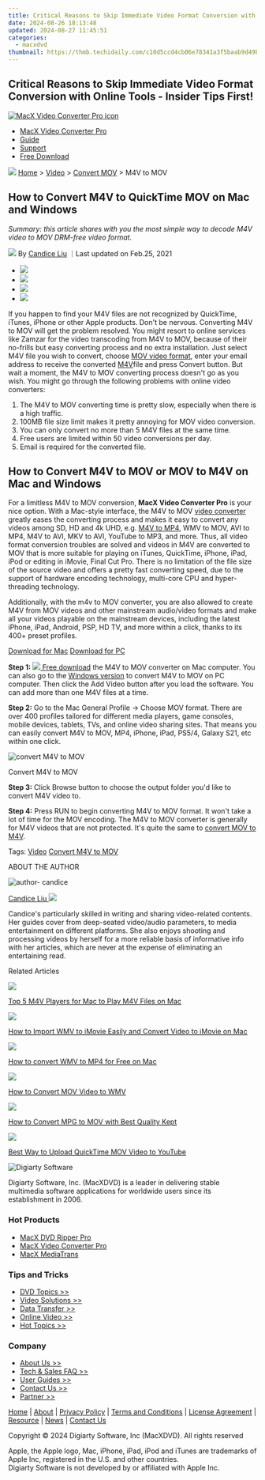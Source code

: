 ```yaml
---
title: Critical Reasons to Skip Immediate Video Format Conversion with Online Tools - Insider Tips First!
date: 2024-08-26 18:13:48
updated: 2024-08-27 11:45:51
categories:
  - macxdvd
thumbnail: https://thmb.techidaily.com/c10d5ccd4cb06e78341a3f5baab9d49b6bafa6bc56839eb08156ddb3e8984bdd.jpg
---
```


## Critical Reasons to Skip Immediate Video Format Conversion with Online Tools - Insider Tips First!

[![MacX Video Converter Pro icon](https://www.macxdvd.com/mac-video-converter-pro/../image-style/new-seo/icon11.png)](https://tools.techidaily.com/macxdvd/products/)

* [MacX Video Converter Pro](https://tools.techidaily.com/macxdvd/products/)
* [Guide](https://tools.techidaily.com/macxdvd/products/)
* [Support](https://tools.techidaily.com/macxdvd/products/)
* [Free Download](https://tools.techidaily.com/macxdvd/products/)



![](https://www.macxdvd.com/mac-video-converter-pro/../image-style/new-seo/icon7.png) [Home](https://tools.techidaily.com/macxdvd/products/) \> [Video](https://tools.techidaily.com/macxdvd/products/) \> [Convert MOV](https://tools.techidaily.com/macxdvd/products/) \> M4V to MOV

## How to Convert M4V to QuickTime MOV on Mac and Windows



_Summary: this article shares with you the most simple way to decode M4V video to MOV DRM-free video format._

![](https://www.macxdvd.com/mac-video-converter-pro/../image-style/new-seo/icon6.png) By [Candice Liu](https://tools.techidaily.com/macxdvd/products/) ｜Last updated on Feb.25, 2021

* [![](https://www.macxdvd.com/mac-video-converter-pro/../image-style/new-seo/share-fa.jpg)](https://www.facebook.com/sharer/sharer.php?u=https://www.macxdvd.com/mac-video-converter-pro/m4v-to-mov.htm)
* [![](https://www.macxdvd.com/mac-video-converter-pro/../image-style/new-seo/share-tw.jpg)](https://twitter.com/intent/tweet?url=https://www.macxdvd.com/mac-video-converter-pro/m4v-to-mov.htm&text=)
* [![](https://www.macxdvd.com/mac-video-converter-pro/../image-style/new-seo/share-email.jpg)](https://www.macxdvd.com/mac-video-converter-pro/mailto:info@example.com?&subject=&body=https://www.macxdvd.com/mac-video-converter-pro/m4v-to-mov.htm)
* [![](https://www.macxdvd.com/mac-video-converter-pro/../image-style/new-seo/share-in.jpg)](https://www.linkedin.com/shareArticle?mini=true&url=https://www.macxdvd.com/mac-video-converter-pro/m4v-to-mov.htm&title=&summary=&source=)

If you happen to find your M4V files are not recognized by QuickTime, iTunes, iPhone or other Apple products. Don't be nervous. Converting M4V to MOV will get the problem resolved. You might resort to online services like Zamzar for the video transcoding from M4V to MOV, because of their no-frills but easy converting process and no extra installation. Just select M4V file you wish to convert, choose [MOV video format](https://tools.techidaily.com/macxdvd/products/), enter your email address to receive the converted [M4V](https://tools.techidaily.com/macxdvd/products/)file and press Convert button. But wait a moment, the M4V to MOV converting process doesn't go as you wish. You might go through the following problems with online video converters: 

1. The M4V to MOV converting time is pretty slow, especially when there is a high traffic.
2. 100MB file size limit makes it pretty annoying for MOV video conversion.
3. You can only convert no more than 5 M4V files at the same time.
4. Free users are limited within 50 video conversions per day.
5. Email is required for the converted file.

## How to Convert M4V to MOV or MOV to M4V on Mac and Windows

For a limitless M4V to MOV conversion, **MacX Video Converter Pro** is your nice option. With a Mac-style interface, the M4V to MOV [video converter](https://tools.techidaily.com/macxdvd/products/) greatly eases the converting process and makes it easy to convert any videos among SD, HD and 4k UHD, e.g. [M4V to MP4](https://tools.techidaily.com/macxdvd/products/), WMV to MOV, AVI to MP4, M4V to AVI, MKV to AVI, YouTube to MP3, and more. Thus, all video format conversion troubles are solved and videos in M4V are converted to MOV that is more suitable for playing on iTunes, QuickTime, iPhone, iPad, iPod or editing in iMovie, Final Cut Pro. There is no limitation of the file size of the source video and offers a pretty fast converting speed, due to the support of hardware encoding technology, multi-core CPU and hyper-threading technology. 

Additionally, with the m4v to MOV converter, you are also allowed to create M4V from MOV videos and other mainstream audio/video formats and make all your videos playable on the mainstream devices, including the latest iPhone, iPad, Android, PSP, HD TV, and more within a click, thanks to its 400+ preset profiles. 

[Download for Mac](https://tools.techidaily.com/macxdvd/products/) [Download for PC](https://tools.techidaily.com/macxdvd/products/) 

**Step 1:** [![](https://www.macxdvd.com/mac-video-converter-pro/../mobile/images/seoimg/dicon.png) Free download](https://tools.techidaily.com/macxdvd/products/) the M4V to MOV converter on Mac computer. You can also go to the [Windows version](https://tools.techidaily.com/macxdvd/products/) to convert M4V to MOV on PC computer. Then click the Add Video button after you load the software. You can add more than one M4V files at a time. 

**Step 2:** Go to the Mac General Profile -> Choose MOV format. There are over 400 profiles tailored for different media players, game consoles, mobile devices, tablets, TVs, and online video sharing sites. That means you can easily convert M4V to MOV, MP4, iPhone, iPad, PS5/4, Galaxy S21, etc within one click. 

![convert M4V to MOV](https://www.macxdvd.com/mac-video-converter-pro/step-image/mvcp-mov.png) 

Convert M4V to MOV

**Step 3:** Click Browse button to choose the output folder you'd like to convert M4V video to. 

**Step 4:** Press RUN to begin converting M4V to MOV format. It won't take a lot of time for the MOV encoding. The M4V to MOV converter is generally for M4V videos that are not protected. It's quite the same to [convert MOV to M4V](https://tools.techidaily.com/macxdvd/products/).

Tags: [Video](https://tools.techidaily.com/macxdvd/products/) [Convert M4V to MOV](https://tools.techidaily.com/macxdvd/products/) 

ABOUT THE AUTHOR

![author- candice](https://www.macxdvd.com/mac-video-converter-pro/../image-style/new-seo/candice.png) 

[Candice Liu ![](https://www.macxdvd.com/mac-video-converter-pro/../image-style/new-seo/share-in1.jpg)](https://www.linkedin.com/in/candice-liu-444483a3/) 

Candice's particularly skilled in writing and sharing video-related contents. Her guides cover from deep-seated video/audio parameters, to media entertainment on different platforms. She also enjoys shooting and processing videos by herself for a more reliable basis of informative info with her articles, which are never at the expense of eliminating an entertaining read.



Related Articles

![](https://www.macxdvd.com/mac-video-converter-pro/../image-style/new-seo/pic7.jpg)

[Top 5 M4V Players for Mac to Play M4V Files on Mac](https://tools.techidaily.com/macxdvd/products/) 

![](https://www.macxdvd.com/mac-video-converter-pro/../image-style/new-seo/pic6.jpg)

[How to Import WMV to iMovie Easily and Convert Video to iMovie on Mac](https://tools.techidaily.com/macxdvd/products/) 

![](https://www.macxdvd.com/mac-video-converter-pro/../image-style/new-seo/pic5.jpg)

[How to convert WMV to MP4 for Free on Mac](https://tools.techidaily.com/macxdvd/products/) 

![](https://www.macxdvd.com/mac-video-converter-pro/../image-style/new-seo/pic4.jpg)

[How to Convert MOV Video to WMV](https://tools.techidaily.com/macxdvd/products/) 

![](https://www.macxdvd.com/mac-video-converter-pro/../image-style/new-seo/pic3.jpg)

[How to Convert MPG to MOV with Best Quality Kept](https://tools.techidaily.com/macxdvd/products/) 

![](https://www.macxdvd.com/mac-video-converter-pro/../image-style/new-seo/pic2.jpg)

[Best Way to Upload QuickTime MOV Video to YouTube](https://tools.techidaily.com/macxdvd/products/) 



![Digiarty Software](https://www.macxdvd.com/mac-video-converter-pro/../icon/logo.png) 

Digiarty Software, Inc. (MacXDVD) is a leader in delivering stable multimedia software applications for worldwide users since its establishment in 2006.

### Hot Products

* [MacX DVD Ripper Pro](https://tools.techidaily.com/macxdvd/products/)
* [MacX Video Converter Pro](https://tools.techidaily.com/macxdvd/products/)
* [MacX MediaTrans](https://tools.techidaily.com/macxdvd/products/)

### Tips and Tricks

* [DVD Topics >>](https://tools.techidaily.com/macxdvd/products/)
* [Video Solutions >>](https://tools.techidaily.com/macxdvd/products/)
* [Data Transfer >>](https://tools.techidaily.com/macxdvd/products/)
* [Online Video >>](https://tools.techidaily.com/macxdvd/products/)
* [Hot Topics >>](https://tools.techidaily.com/macxdvd/products/)

### Company

* [About Us >>](https://tools.techidaily.com/macxdvd/products/)
* [Tech & Sales FAQ >>](https://tools.techidaily.com/macxdvd/products/)
* [User Guides >>](https://tools.techidaily.com/macxdvd/products/)
* [Contact Us >>](https://tools.techidaily.com/macxdvd/products/)
* [Partner >>](https://tools.techidaily.com/macxdvd/products/)



[Home](https://tools.techidaily.com/macxdvd/products/) | [About](https://tools.techidaily.com/macxdvd/products/) | [Privacy Policy](https://tools.techidaily.com/macxdvd/products/) | [Terms and Conditions](https://tools.techidaily.com/macxdvd/products/) | [License Agreement](https://tools.techidaily.com/macxdvd/products/) | [Resource](https://tools.techidaily.com/macxdvd/products/) | [News](https://tools.techidaily.com/macxdvd/products/) | [Contact Us](https://tools.techidaily.com/macxdvd/products/)

Copyright © 2024 Digiarty Software, Inc (MacXDVD). All rights reserved

Apple, the Apple logo, Mac, iPhone, iPad, iPod and iTunes are trademarks of Apple Inc, registered in the U.S. and other countries.  
Digiarty Software is not developed by or affiliated with Apple Inc.

<ins class="adsbygoogle"
     style="display:block"
     data-ad-format="autorelaxed"
     data-ad-client="ca-pub-7571918770474297"
     data-ad-slot="1223367746"></ins>



<ins class="adsbygoogle"
     style="display:block"
     data-ad-client="ca-pub-7571918770474297"
     data-ad-slot="8358498916"
     data-ad-format="auto"
     data-full-width-responsive="true"></ins>
